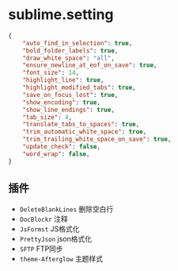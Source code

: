 # sublime.setting

```json
{
    "auto_find_in_selection": true,
    "bold_folder_labels": true,
    "draw_white_space": "all",
    "ensure_newline_at_eof_on_save": true,
    "font_size": 14,
    "highlight_line": true,
    "highlight_modified_tabs": true,
    "save_on_focus_lost": true,
    "show_encoding": true,
    "show_line_endings": true,
    "tab_size": 4,
    "translate_tabs_to_spaces": true,
    "trim_automatic_white_space": true,
    "trim_trailing_white_space_on_save": true,
    "update_check": false,
    "word_wrap": false,
}
```

## 插件

- `DeleteBlankLines`    删除空白行
- `DocBlockr`           注释
- `JsFormst`            JS格式化
- `PrettyJson`          json格式化
- `SFTP`                FTP同步
- `theme-Afterglow`     主题样式

